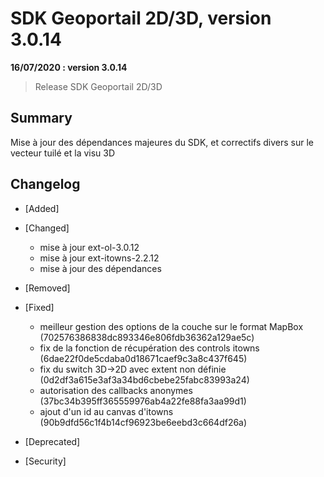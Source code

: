 # SDK Geoportail 2D/3D, version 3.0.14

**16/07/2020 : version 3.0.14**
> Release SDK Geoportail 2D/3D

## Summary

Mise à jour des dépendances majeures du SDK, et correctifs divers sur le vecteur tuilé et la visu 3D

## Changelog

* [Added]

* [Changed]
    
    - mise à jour ext-ol-3.0.12
    - mise à jour ext-itowns-2.2.12
    - mise à jour des dépendances

* [Removed]

* [Fixed]

    - meilleur gestion des options de la couche sur le format MapBox (702576386838dc893346e806fdb36362a129ae5c)
    - fix de la fonction de récupération des controls itowns (6dae22f0de5cdaba0d18671caef9c3a8c437f645)
    - fix du switch 3D->2D avec extent non définie (0d2df3a615e3af3a34bd6cbebe25fabc83993a24)
    - autorisation des callbacks anonymes (37bc34b395ff365559976ab4a22fe88fa3aa99d1)
    - ajout d'un id au canvas d'itowns (90b9dfd56c1f4b14cf96923be6eebd3c664df26a)
* [Deprecated]

* [Security]
